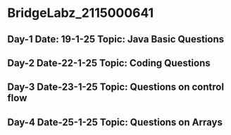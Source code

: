 # BridgeLabz_2115000641
Day-1
Date: 19-1-25
Topic: Java Basic Questions
----------------------------------------------------------------------------------------------------------------------------------------------------------------
Day-2
Date-22-1-25
Topic: Coding Questions
----------------------------------------------------------------------------------------------------------------------------------------------------------------
Day-3
Date-23-1-25
Topic: Questions on control flow
----------------------------------------------------------------------------------------------------------------------------------------------------------------
Day-4
Date-25-1-25
Topic: Questions on Arrays
----------------------------------------------------------------------------------------------------------------------------------------------------------------
